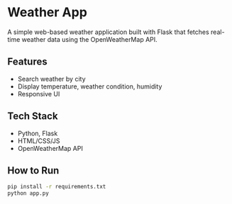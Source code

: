 # Weather App
A simple web-based weather application built with Flask that fetches real-time weather data using the OpenWeatherMap API.

## Features
- Search weather by city
- Display temperature, weather condition, humidity
- Responsive UI

## Tech Stack
- Python, Flask
- HTML/CSS/JS
- OpenWeatherMap API

## How to Run
```bash
pip install -r requirements.txt
python app.py
